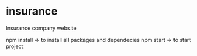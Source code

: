 # insurance
Insurance company website

npm install => to install all packages and dependecies
npm start => to start project
